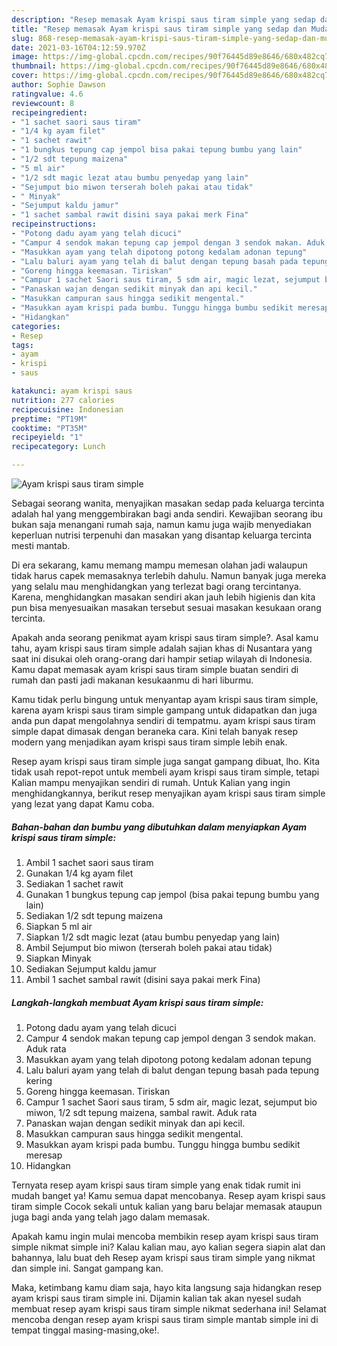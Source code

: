 ```yaml
---
description: "Resep memasak Ayam krispi saus tiram simple yang sedap dan Mudah Dibuat"
title: "Resep memasak Ayam krispi saus tiram simple yang sedap dan Mudah Dibuat"
slug: 868-resep-memasak-ayam-krispi-saus-tiram-simple-yang-sedap-dan-mudah-dibuat
date: 2021-03-16T04:12:59.970Z
image: https://img-global.cpcdn.com/recipes/90f76445d89e8646/680x482cq70/ayam-krispi-saus-tiram-simple-foto-resep-utama.jpg
thumbnail: https://img-global.cpcdn.com/recipes/90f76445d89e8646/680x482cq70/ayam-krispi-saus-tiram-simple-foto-resep-utama.jpg
cover: https://img-global.cpcdn.com/recipes/90f76445d89e8646/680x482cq70/ayam-krispi-saus-tiram-simple-foto-resep-utama.jpg
author: Sophie Dawson
ratingvalue: 4.6
reviewcount: 8
recipeingredient:
- "1 sachet saori saus tiram"
- "1/4 kg ayam filet"
- "1 sachet rawit"
- "1 bungkus tepung cap jempol bisa pakai tepung bumbu yang lain"
- "1/2 sdt tepung maizena"
- "5 ml air"
- "1/2 sdt magic lezat atau bumbu penyedap yang lain"
- "Sejumput bio miwon terserah boleh pakai atau tidak"
- " Minyak"
- "Sejumput kaldu jamur"
- "1 sachet sambal rawit disini saya pakai merk Fina"
recipeinstructions:
- "Potong dadu ayam yang telah dicuci"
- "Campur 4 sendok makan tepung cap jempol dengan 3 sendok makan. Aduk rata"
- "Masukkan ayam yang telah dipotong potong kedalam adonan tepung"
- "Lalu baluri ayam yang telah di balut dengan tepung basah pada tepung kering"
- "Goreng hingga keemasan. Tiriskan"
- "Campur 1 sachet Saori saus tiram, 5 sdm air, magic lezat, sejumput bio miwon, 1/2 sdt tepung maizena, sambal rawit. Aduk rata"
- "Panaskan wajan dengan sedikit minyak dan api kecil."
- "Masukkan campuran saus hingga sedikit mengental."
- "Masukkan ayam krispi pada bumbu. Tunggu hingga bumbu sedikit meresap"
- "Hidangkan"
categories:
- Resep
tags:
- ayam
- krispi
- saus

katakunci: ayam krispi saus 
nutrition: 277 calories
recipecuisine: Indonesian
preptime: "PT19M"
cooktime: "PT35M"
recipeyield: "1"
recipecategory: Lunch

---
```



![Ayam krispi saus tiram simple](https://img-global.cpcdn.com/recipes/90f76445d89e8646/680x482cq70/ayam-krispi-saus-tiram-simple-foto-resep-utama.jpg)

Sebagai seorang wanita, menyajikan masakan sedap pada keluarga tercinta adalah hal yang menggembirakan bagi anda sendiri. Kewajiban seorang ibu bukan saja menangani rumah saja, namun kamu juga wajib menyediakan keperluan nutrisi terpenuhi dan masakan yang disantap keluarga tercinta mesti mantab.

Di era  sekarang, kamu memang mampu memesan olahan jadi walaupun tidak harus capek memasaknya terlebih dahulu. Namun banyak juga mereka yang selalu mau menghidangkan yang terlezat bagi orang tercintanya. Karena, menghidangkan masakan sendiri akan jauh lebih higienis dan kita pun bisa menyesuaikan masakan tersebut sesuai masakan kesukaan orang tercinta. 



Apakah anda seorang penikmat ayam krispi saus tiram simple?. Asal kamu tahu, ayam krispi saus tiram simple adalah sajian khas di Nusantara yang saat ini disukai oleh orang-orang dari hampir setiap wilayah di Indonesia. Kamu dapat memasak ayam krispi saus tiram simple buatan sendiri di rumah dan pasti jadi makanan kesukaanmu di hari liburmu.

Kamu tidak perlu bingung untuk menyantap ayam krispi saus tiram simple, karena ayam krispi saus tiram simple gampang untuk didapatkan dan juga anda pun dapat mengolahnya sendiri di tempatmu. ayam krispi saus tiram simple dapat dimasak dengan beraneka cara. Kini telah banyak resep modern yang menjadikan ayam krispi saus tiram simple lebih enak.

Resep ayam krispi saus tiram simple juga sangat gampang dibuat, lho. Kita tidak usah repot-repot untuk membeli ayam krispi saus tiram simple, tetapi Kalian mampu menyajikan sendiri di rumah. Untuk Kalian yang ingin menghidangkannya, berikut resep menyajikan ayam krispi saus tiram simple yang lezat yang dapat Kamu coba.

<!--inarticleads1-->

##### Bahan-bahan dan bumbu yang dibutuhkan dalam menyiapkan Ayam krispi saus tiram simple:

1. Ambil 1 sachet saori saus tiram
1. Gunakan 1/4 kg ayam filet
1. Sediakan 1 sachet rawit
1. Gunakan 1 bungkus tepung cap jempol (bisa pakai tepung bumbu yang lain)
1. Sediakan 1/2 sdt tepung maizena
1. Siapkan 5 ml air
1. Siapkan 1/2 sdt magic lezat (atau bumbu penyedap yang lain)
1. Ambil Sejumput bio miwon (terserah boleh pakai atau tidak)
1. Siapkan  Minyak
1. Sediakan Sejumput kaldu jamur
1. Ambil 1 sachet sambal rawit (disini saya pakai merk Fina)




<!--inarticleads2-->

##### Langkah-langkah membuat Ayam krispi saus tiram simple:

1. Potong dadu ayam yang telah dicuci
1. Campur 4 sendok makan tepung cap jempol dengan 3 sendok makan. Aduk rata
1. Masukkan ayam yang telah dipotong potong kedalam adonan tepung
1. Lalu baluri ayam yang telah di balut dengan tepung basah pada tepung kering
1. Goreng hingga keemasan. Tiriskan
1. Campur 1 sachet Saori saus tiram, 5 sdm air, magic lezat, sejumput bio miwon, 1/2 sdt tepung maizena, sambal rawit. Aduk rata
1. Panaskan wajan dengan sedikit minyak dan api kecil.
1. Masukkan campuran saus hingga sedikit mengental.
1. Masukkan ayam krispi pada bumbu. Tunggu hingga bumbu sedikit meresap
1. Hidangkan




Ternyata resep ayam krispi saus tiram simple yang enak tidak rumit ini mudah banget ya! Kamu semua dapat mencobanya. Resep ayam krispi saus tiram simple Cocok sekali untuk kalian yang baru belajar memasak ataupun juga bagi anda yang telah jago dalam memasak.

Apakah kamu ingin mulai mencoba membikin resep ayam krispi saus tiram simple nikmat simple ini? Kalau kalian mau, ayo kalian segera siapin alat dan bahannya, lalu buat deh Resep ayam krispi saus tiram simple yang nikmat dan simple ini. Sangat gampang kan. 

Maka, ketimbang kamu diam saja, hayo kita langsung saja hidangkan resep ayam krispi saus tiram simple ini. Dijamin kalian tak akan nyesel sudah membuat resep ayam krispi saus tiram simple nikmat sederhana ini! Selamat mencoba dengan resep ayam krispi saus tiram simple mantab simple ini di tempat tinggal masing-masing,oke!.

